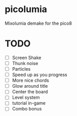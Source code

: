 # picolumia
Mixolumia demake for the pico8

# TODO
- [ ] Screen Shake
- [ ] Thunk noise
- [ ] Particles
- [ ] Speed up as you progress
- [ ] More nice chords
- [ ] Glow around title
- [ ] Center the board
- [ ] Level system
- [ ] tutorial in-game
- [ ] Combo bonus